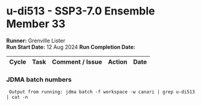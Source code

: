 # u-di513 - SSP3-7.0 Ensemble Member 33

**Runner:** Grenville Lister    
**Run Start Date:**  12 Aug 2024
**Run Completion Date:** 

| Cycle | Task | Comment / Issue | Action | Date |
| ---   | ---  | ---             | ---    | ---  |


### JDMA batch numbers
```
 Output from running: jdma batch -f workspace -w canari | grep u-di513 | cat -n
